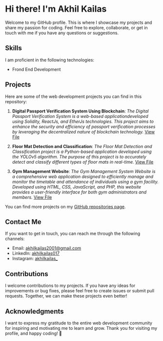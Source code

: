 # Hi there! I'm Akhil Kailas

Welcome to my GitHub profile. This is where I showcase my projects and share my passion for coding. Feel free to explore, collaborate, or get in touch with me if you have any questions or suggestions.

## Skills

I am proficient in the following technologies:

- Frond End Development

## Projects

Here are some of the web development projects you can find in this repository:

1. **Digital Passport Verification System Using Blockchain**: _The Digital Passport Verification System is a web-based applicationdeveloped using Solidity, ReactJs, and EtherJs technologies. This project aims to enhance the security and efficiency of passport verification processes by leveraging the decentralized nature of blockchain technology._
[View File](https://github.com/akhilkailas017/Digital-Passport-Verification-System-Using-Blockchain.git)

2. **Floor Mat Detection and Classification**: _The Floor Mat Detection and Classification project is a Python-based application developed using the YOLOv5 algorithm. The purpose of this project is to accurately detect and classify different types of floor mats in real-time._
[View File](https://github.com/akhilkailas017/Object-Detection-using-Yolov5.git)

3. **Gym Management Website**: _The Gym Management System Website is a comprehensive web application designed to efficiently manage and monitor the timetable and attendance of individuals using a gym facility. Developed using HTML, CSS, JavaScript, and PHP, this website provides a user-friendly interface for both gym administrators and members._
[View File](https://github.com/akhilkailas017/GYM-Management-System-Website.git)

You can find more projects on my [GitHub repositories page](https://github.com/akhilkailas017?tab=repositories).

## Contact Me

If you want to get in touch, you can reach me through the following channels:

- Email: akhilkailas2001@gmail.com
- LinkedIn: [akhilkailas017](https://www.linkedin.com/in/akhilkailas017/)
- Instagram: [akhilkailas_](https://www.instagram.com/akhilkailas_/)

## Contributions

I welcome contributions to my projects. If you have any ideas for improvements or bug fixes, please feel free to create issues or submit pull requests. Together, we can make these projects even better!

## Acknowledgments

I want to express my gratitude to the entire web development community for inspiring and motivating me to learn and grow. Thank you for visiting my profile, and happy coding! :rocket:

